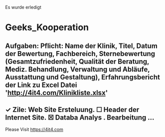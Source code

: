 Es wurde erledigt
# Geeks_Kooperation
Aufgaben:
    Pflicht: Name der Klinik, Titel, Datum der Bewertung, Fachbereich, Sternebewertung (Gesamtzufriedenheit, Qualität der Beratung, Mediz. Behandlung, Verwaltung und Abläufe, Ausstattung und Gestaltung), Erfahrungsbericht
der Link zu Excel Datei 
'http://4it4.com/Klinikliste.xlsx'
---------------------------------------------------------
✓ Zile: Web Site Ersteluung.
☐ Header der Internet Site.
☒ Databa Analys . Bearbeitung ...
---------------------------------------------------------
Please Visit https://4it4.com


